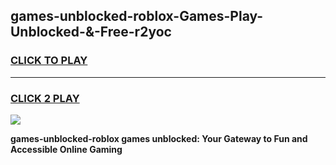
## games-unblocked-roblox-Games-Play-Unblocked-&-Free-r2yoc
<h3>
<a href="https://premium76.site?title=games-unblocked-roblox&ref=24A">CLICK TO PLAY</a></h3>
<hr>

<h3>
<a href="https://premium76.site?title=games-unblocked-roblox&ref=24A">CLICK 2 PLAY</a>
  
</h3>

<a href="https://premium76.site?title=games-unblocked-roblox&ref=24A"><img src="https://clearcache.store/games.png"></a>


**games-unblocked-roblox games unblocked: Your Gateway to Fun and Accessible Online Gaming**
